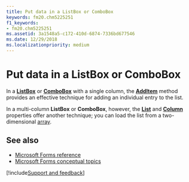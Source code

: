 ```yaml
---
title: Put data in a ListBox or ComboBox
keywords: fm20.chm5225251
f1_keywords:
- fm20.chm5225251
ms.assetid: 3a1548a5-c172-410d-6874-7336bd677546
ms.date: 12/29/2018
ms.localizationpriority: medium
---
```



# Put data in a ListBox or ComboBox

In a **[ListBox](../../reference/user-interface-help/listbox-control.md)** or **[ComboBox](../../reference/user-interface-help/combobox-control.md)** with a single column, the **[AddItem](../../reference/user-interface-help/additem-method.md)** method provides an effective technique for adding an individual entry to the list. 

In a multi-column **ListBox** or **ComboBox**, however, the **[List](../../reference/user-interface-help/list-property-microsoft-forms.md)** and **[Column](../../reference/user-interface-help/column-property.md)** properties offer another technique; you can load the list from a two-dimensional [array](../../Glossary/vbe-glossary.md#array).

## See also

- [Microsoft Forms reference](../../reference/user-interface-help/reference-microsoft-forms.md)
- [Microsoft Forms conceptual topics](../../reference/user-interface-help/concepts-microsoft-forms.md)

[!include[Support and feedback](~/includes/feedback-boilerplate.md)]